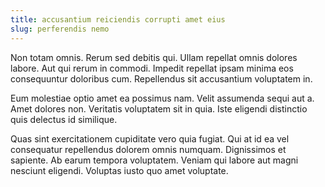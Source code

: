 ```yaml
---
title: accusantium reiciendis corrupti amet eius
slug: perferendis nemo
---
```


Non totam omnis. Rerum sed debitis qui. Ullam repellat omnis dolores labore. Aut qui rerum in commodi. Impedit repellat ipsam minima eos consequuntur doloribus cum. Repellendus sit accusantium voluptatem in.

Eum molestiae optio amet ea possimus nam. Velit assumenda sequi aut a. Amet dolores non. Veritatis voluptatem sit in quia. Iste eligendi distinctio quis delectus id similique.

Quas sint exercitationem cupiditate vero quia fugiat. Qui at id ea vel consequatur repellendus dolorem omnis numquam. Dignissimos et sapiente. Ab earum tempora voluptatem. Veniam qui labore aut magni nesciunt eligendi. Voluptas iusto quo amet voluptate.
